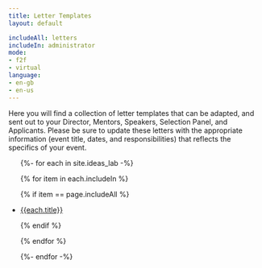 ```yaml
---
title: Letter Templates
layout: default

includeAll: letters
includeIn: administrator
mode:
- f2f
- virtual
language:
- en-gb
- en-us
---
```


Here you will find a collection of letter templates that can be adapted, and sent out to your Director, Mentors, Speakers, Selection Panel, and Applicants. Please be sure to update these letters with the appropriate information (event title, dates, and responsibilities) that reflects the specifics of your event.




<ul>
{%- for each in site.ideas_lab -%}

{% for item in each.includeIn %}

{% if item == page.includeAll %}

<li><a href="{{each.url}}">{{each.title}}</a></li>




{% endif %}

{% endfor %}

{%- endfor -%}
</ul>